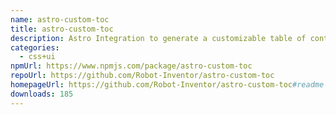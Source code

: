 ```yaml
---
name: astro-custom-toc
title: astro-custom-toc
description: Astro Integration to generate a customizable table of contents
categories:
  - css+ui
npmUrl: https://www.npmjs.com/package/astro-custom-toc
repoUrl: https://github.com/Robot-Inventor/astro-custom-toc
homepageUrl: https://github.com/Robot-Inventor/astro-custom-toc#readme
downloads: 185
---
```

